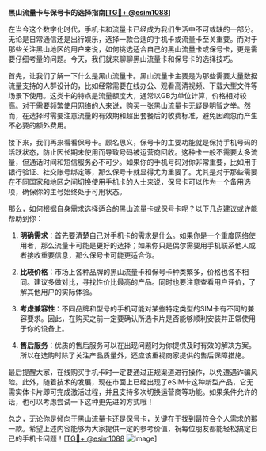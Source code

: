 **黑山流量卡与保号卡的选择指南[[TG💪+ @esim1088](https://t.me/s/esim1088)]**

在当今这个数字化时代，手机卡和流量卡已经成为我们生活中不可或缺的一部分。无论是日常通信还是出行娱乐，选择一款合适的手机卡或流量卡至关重要。而对于那些关注黑山地区的用户来说，如何挑选适合自己的黑山流量卡或保号卡，更是需要仔细考量的问题。今天，我们就来聊聊黑山流量卡和保号卡的选择技巧。

首先，让我们了解一下什么是黑山流量卡。黑山流量卡主要是为那些需要大量数据流量支持的人群设计的，比如经常需要在线办公、观看高清视频、下载大型文件等场景下使用。这类卡的特点是流量额度大，通常以GB为单位计算，价格相对较高。对于需要频繁使用网络的人来说，购买一张黑山流量卡无疑是明智之举。然而，在选择时需要注意流量的有效期和超出套餐后的收费标准，避免因疏忽而产生不必要的额外费用。

接下来，我们再来看看保号卡。顾名思义，保号卡的主要功能就是保持手机号码的活跃状态，防止因长期未使用而导致号码被运营商回收。这种卡一般不需要太多流量，但通话时间和短信服务必不可少。如果你的手机号码对你非常重要，比如用于银行验证、社交账号绑定等，那么保号卡就显得尤为重要了。尤其是对于那些需要在不同国家和地区之间切换使用手机卡的人士来说，保号卡可以作为一个备用选项，确保你的主号始终处于可用状态。

那么，如何根据自身需求选择适合的黑山流量卡或保号卡呢？以下几点建议或许能帮助到你：

1. **明确需求**：首先要清楚自己对手机卡的需求是什么。如果你是一个重度网络使用者，那么流量卡可能是更好的选择；如果你只是偶尔需要用手机联系他人或者接收重要信息，那么保号卡可能更适合你。

2. **比较价格**：市场上各种品牌的黑山流量卡和保号卡种类繁多，价格也各不相同。建议多做对比，寻找性价比最高的产品。同时也要注意查看用户评价，了解其他用户的实际体验。

3. **考虑兼容性**：不同品牌和型号的手机可能对某些特定类型的SIM卡有不同的兼容要求。因此，在购买之前一定要确认所选卡片是否能够顺利安装并正常使用于你的设备上。

4. **售后服务**：优质的售后服务可以在出现问题时为你提供及时有效的解决方案。所以在选购时除了关注产品质量外，还应该重视商家提供的售后保障措施。

最后提醒大家，在线购买手机卡时一定要通过正规渠道进行操作，以免遭遇诈骗风险。此外，随着技术的发展，现在市面上已经出现了eSIM卡这种新型产品，它无需实体卡片即可完成激活过程，并且支持多次切换运营商等功能。如果条件允许的话，也可以考虑尝试一下这种更先进的方式哦！

总之，无论你是倾向于黑山流量卡还是保号卡，关键在于找到最符合个人需求的那一款。希望上述内容能够为大家提供一定的参考价值，祝每位朋友都能轻松搞定自己的手机卡问题！[[TG💪+ @esim1088](https://t.me/s/esim1088) ![Image](https://i.postimg.cc/4NQfJmqS/Snipaste-2025-05-13-00-14-12.png)]